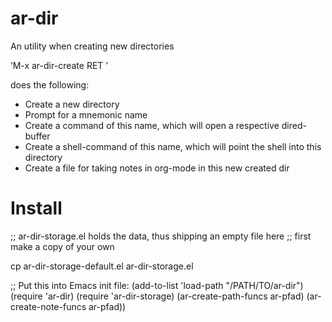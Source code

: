 # ar-dir

An utility when creating new directories

‘M-x ar-dir-create RET ’

does the following:

- Create a new directory
- Prompt for a mnemonic name
- Create a command of this name, which will open a respective dired-buffer
- Create a shell-command of this name, which will point the shell into this directory
- Create a file for taking notes in org-mode in this new created dir

# Install

;; ar-dir-storage.el holds the data, thus shipping an empty file here
;; first make a copy of your own

cp ar-dir-storage-default.el ar-dir-storage.el

;; Put this into Emacs init file:
(add-to-list 'load-path "/PATH/TO/ar-dir")
(require 'ar-dir)
(require 'ar-dir-storage)
(ar-create-path-funcs ar-pfad)
(ar-create-note-funcs ar-pfad))

